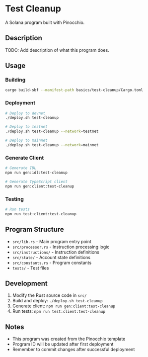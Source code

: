 # Test Cleanup

A Solana program built with Pinocchio.

## Description

TODO: Add description of what this program does.

## Usage

### Building

```bash
cargo build-sbf --manifest-path basics/test-cleanup/Cargo.toml
```

### Deployment

```bash
# Deploy to devnet
./deploy.sh test-cleanup

# Deploy to testnet
./deploy.sh test-cleanup --network=testnet

# Deploy to mainnet
./deploy.sh test-cleanup --network=mainnet
```

### Generate Client

```bash
# Generate IDL
npm run gen:idl:test-cleanup

# Generate TypeScript client
npm run gen:client:test-cleanup
```

### Testing

```bash
# Run tests
npm run test:client:test-cleanup
```

## Program Structure

- `src/lib.rs` - Main program entry point
- `src/processor.rs` - Instruction processing logic
- `src/instructions/` - Instruction definitions
- `src/state/` - Account state definitions
- `src/constants.rs` - Program constants
- `tests/` - Test files

## Development

1. Modify the Rust source code in `src/`
2. Build and deploy: `./deploy.sh test-cleanup`
3. Generate client: `npm run gen:client:test-cleanup`
4. Run tests: `npm run test:client:test-cleanup`

## Notes

- This program was created from the Pinocchio template
- Program ID will be updated after first deployment
- Remember to commit changes after successful deployment
